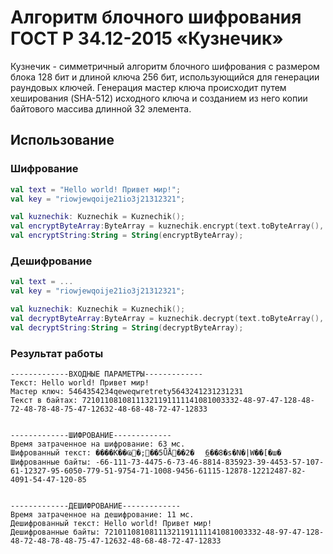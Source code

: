 # Алгоритм блочного шифрования ГОСТ Р 34.12-2015 «Кузнечик»

Кузнечик - симметричный алгоритм блочного шифрования с размером блока 128 бит и длиной ключа 256 бит, использующийся для генерации раундовых ключей.
Генерация мастер ключа происходит путем хеширования (SHA-512) исходного ключа и созданием из него копии байтового массива длинной 32 элемента.
## Использование

### Шифрование ###

```kotlin
val text = "Hello world! Привет мир!";
val key = "riowjewqoije21io3j21312321";

val kuznechik: Kuznechik = Kuznechik();
val encryptByteArray:ByteArray = kuznechik.encrypt(text.toByteArray(), key);
val encryptString:String = String(encryptByteArray);
```

### Дешифрование ###
```kotlin
val text = ...
val key = "riowjewqoije21io3j21312321";

val kuznechik: Kuznechik = Kuznechik();
val decryptByteArray:ByteArray = kuznechik.decrypt(text.toByteArray(), key);
val decryptString:String = String(decryptByteArray);
```

### Результат работы ###
```text
-------------ВХОДНЫЕ ПАРАМЕТРЫ-------------
Текст: Hello world! Привет мир!
Мастер ключ: 5464354234qeweqwretrety5643241231231231
Текст в байтах: 72101108108111321191111141081003332-48-97-47-128-48-72-48-78-48-75-47-12632-48-68-48-72-47-12833


-------------ШИФРОВАНИЕ-------------
Время затраченное на шифрование: 63 мс.
Шифрованный текст: ����K��Ҩ�;��5ǕÅ��2�	͟6��8�s�N�|W��[�ш�
Шифрованные байты: -66-111-73-4475-6-73-46-8814-835923-39-4453-57-107-61-12327-95-6050-779-51-9754-71-1008-9456-61115-12878-12212487-82-4091-54-47-120-85


-------------ДЕШИФРОВАНИЕ-------------
Время затраченное на дешифрование: 11 мс.
Дешифрованный текст: Hello world! Привет мир!
Дешифрованные байты: 72101108108111321191111141081003332-48-97-47-128-48-72-48-78-48-75-47-12632-48-68-48-72-47-12833
```